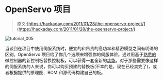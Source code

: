 # OpenServo 项目

> 原文:[https://hackaday.com/2011/01/28/the-openservo-project/](https://hackaday.com/2011/01/28/the-openservo-project/)

![](../Images/4647907cf92560ef0453811579f2eccd.png "tutorial_005")

当谈到在项目中使用伺服系统时，便宜的和昂贵的高功率和精密模型之间有明确的区别。OpenServo 项目给了你几个选项来增强你的伺服体验。通过用基于[熟悉的](http://hackaday.com/category/arduino-hacks/)微控制器的新控制板替换控制板，可以获得一套全新的[功能](http://www.openservo.com/DocAboutOpenServo)。对于那些需要像这样的伺服系统的人来说，你可以购买预建的替换板(不幸的是，现在已经卖完了)，或者根据提供的原理图、BOM 和源代码构建自己的板。